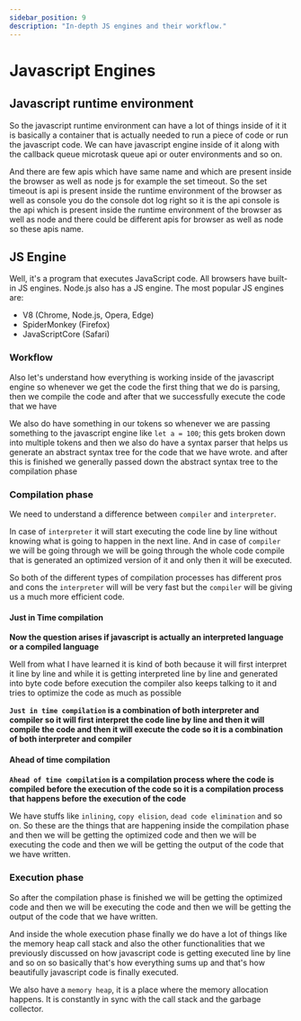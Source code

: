 ```yaml
---
sidebar_position: 9
description: "In-depth JS engines and their workflow."
---
```


# Javascript Engines


## Javascript runtime environment

So the javascript runtime environment can have a lot of things inside of it it is basically a container that is actually needed to run a piece of code or run the javascript code. We can have javascript engine inside of it along with the callback queue microtask queue api or outer environments and so on.

And there are few apis which have same name and which are present inside the browser as well as node js for example the set timeout. So the set timeout is api is present inside the runtime environment of the browser as well as  console you do the console dot log right so it is the api console is the api which is present inside the runtime environment of the browser as well as node and there could be different apis for browser as well as node so these apis name.


## JS Engine

Well, it's a program that executes JavaScript code. All browsers have built-in JS engines. Node.js also has a JS engine. The most popular JS engines are:

- V8 (Chrome, Node.js, Opera, Edge)
- SpiderMonkey (Firefox)
- JavaScriptCore (Safari)


### Workflow

Also let's understand how everything is working inside of the javascript engine so whenever we get the code the first thing that we do is parsing,  then we compile the code and after that we successfully execute the code that we have

We also do have something in our tokens so whenever we are passing something to the javascript engine like `let a = 100`;  this gets broken down into multiple tokens and then we also do have a syntax parser that helps us generate an abstract syntax tree for the code that we have wrote.  and after this is finished we generally passed down the abstract syntax tree to the compilation phase

### Compilation phase

We need to understand a difference between `compiler` and `interpreter`.

In case of `interpreter` it will start executing the code line by line without knowing what is going to happen in the next line. And in case of `compiler` we will be going through  we will be going through the whole code compile that is generated an optimized version of it and only then it will be executed.

So both of the different types of compilation processes has different pros and cons the `interpreter` will will be very fast but the `compiler` will be giving us a much more efficient code.

#### Just in Time compilation

**Now the question arises if javascript is actually an interpreted language or a compiled language**

Well from what I have learned it is kind of both because it will first interpret it line by line and while it is getting interpreted line by line and generated into byte code before execution the compiler also keeps talking to it and tries to optimize the code as much as possible

**`Just in time compilation` is a combination of both interpreter and compiler so it will first interpret the code line by line and then it will compile the code and then it will execute the code so it is a combination of both interpreter and compiler**


#### Ahead of time compilation

**`Ahead of time compilation` is a compilation process where the code is compiled before the execution of the code so it is a compilation process that happens before the execution of the code**

We have stuffs like `inlining`, `copy elision`, `dead code elimination` and so on. So these are the things that are happening inside the compilation phase and then we will be getting the optimized code and then we will be executing the code and then we will be getting the output of the code that we have written.

### Execution phase

So after the compilation phase is finished we will be getting the optimized code and then we will be executing the code and then we will be getting the output of the code that we have written.

And inside the whole execution phase finally we do have a lot of things like the memory heap call stack and also the other functionalities that we previously discussed on how javascript code is getting executed line by line and so on so basically that's how everything sums up and that's how beautifully javascript code is finally executed.


We also have a `memory heap`, it is a place where the memory allocation happens. It is constantly in sync with the call stack and the garbage collector.

